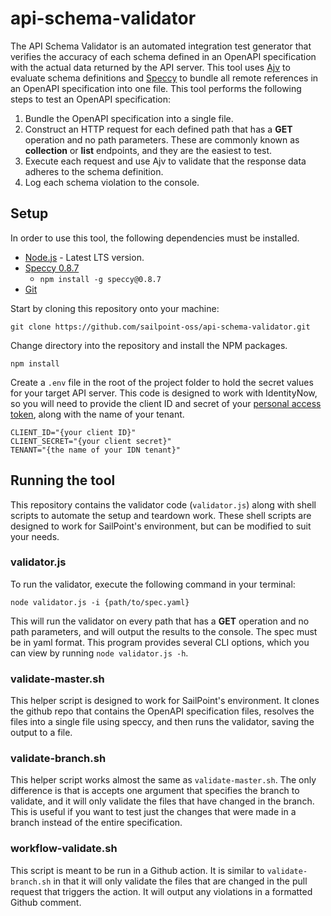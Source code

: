 # api-schema-validator

The API Schema Validator is an automated integration test generator that verifies the accuracy of each schema defined in an OpenAPI specification with the actual data returned by the API server.  This tool uses [Ajv](https://ajv.js.org/) to evaluate schema definitions and [Speccy](https://www.npmjs.com/package/speccy/v/0.8.7) to bundle all remote references in an OpenAPI specification into one file.  This tool performs the following steps to test an OpenAPI specification:

1. Bundle the OpenAPI specification into a single file.
2. Construct an HTTP request for each defined path that has a **GET** operation and no path parameters.  These are commonly known as **collection** or **list** endpoints, and they are the easiest to test.
3. Execute each request and use Ajv to validate that the response data adheres to the schema definition.
4. Log each schema violation to the console.

## Setup

In order to use this tool, the following dependencies must be installed.

- [Node.js](https://nodejs.org/en/download/) - Latest LTS version.
- [Speccy 0.8.7](https://www.npmjs.com/package/speccy/v/0.8.7)
  - `npm install -g speccy@0.8.7`
- [Git](https://git-scm.com/book/en/v2/Getting-Started-Installing-Git)

Start by cloning this repository onto your machine:

`git clone https://github.com/sailpoint-oss/api-schema-validator.git`

Change directory into the repository and install the NPM packages.

`npm install`

Create a `.env` file in the root of the project folder to hold the secret values for your target API server.  This code is designed to work with IdentityNow, so you will need to provide the client ID and secret of your [personal access token](https://developer.sailpoint.com/docs/authentication.html#overview), along with the name of your tenant.

```
CLIENT_ID="{your client ID}"
CLIENT_SECRET="{your client secret}"
TENANT="{the name of your IDN tenant}"
```

## Running the tool

This repository contains the validator code (`validator.js`) along with shell scripts to automate the setup and teardown work.  These shell scripts are designed to work for SailPoint's environment, but can be modified to suit your needs.

### validator.js

To run the validator, execute the following command in your terminal:

`node validator.js -i {path/to/spec.yaml}`

This will run the validator on every path that has a **GET** operation and no path parameters, and will output the results to the console.  The spec must be in yaml format.  This program provides several CLI options, which you can view by running `node validator.js -h`.

### validate-master.sh

This helper script is designed to work for SailPoint's environment.  It clones the github repo that contains the OpenAPI specification files, resolves the files into a single file using speccy, and then runs the validator, saving the output to a file.

### validate-branch.sh

This helper script works almost the same as `validate-master.sh`.  The only difference is that is accepts one argument that specifies the branch to validate, and it will only validate the files that have changed in the branch.  This is useful if you want to test just the changes that were made in a branch instead of the entire specification.

### workflow-validate.sh

This script is meant to be run in a Github action.  It is similar to `validate-branch.sh` in that it will only validate the files that are changed in the pull request that triggers the action.  It will output any violations in a formatted Github comment.